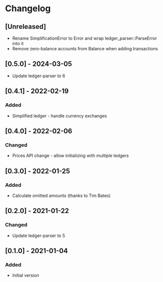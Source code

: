 # Changelog

## [Unreleased]

- Rename SimplificationError to Error and wrap ledger_parser::ParseError into it
- Remove zero-balance accounts from Balance when adding transactions

## [0.5.0] - 2024-03-05

- Update ledger-parser to 6

## [0.4.1] - 2022-02-19

### Added

- Simplified ledger - handle currency exchanges

## [0.4.0] - 2022-02-06

### Changed

- Prices API change - allow initializing with multiple ledgers

## [0.3.0] - 2022-01-25

### Added

- Calculate omitted amounts (thanks to Tim Bates)

## [0.2.0] - 2021-01-22

### Changed

- Update ledger-parser to 5

## [0.1.0] - 2021-01-04

### Added

- Initial version
